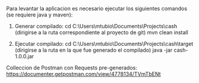 Para levantar la aplicacion es necesario ejecutar los siguientes comandos (se requiere java y maven):
1) Generar compilado:
cd C:\Users\mtubio\Documents\Projects\cash (dirigirse a la ruta correspondiente al proyecto de git)
mvn clean install

2) Ejecutar compilado:
cd C:\Users\mtubio\Documents\Projects\cash\target (dirigirse a la ruta en la que fue generado el compilado)
java -jar cash-1.0.0.jar

Colleccion de Postman con Requests pre-generados: https://documenter.getpostman.com/view/4778134/TVmTbENt
